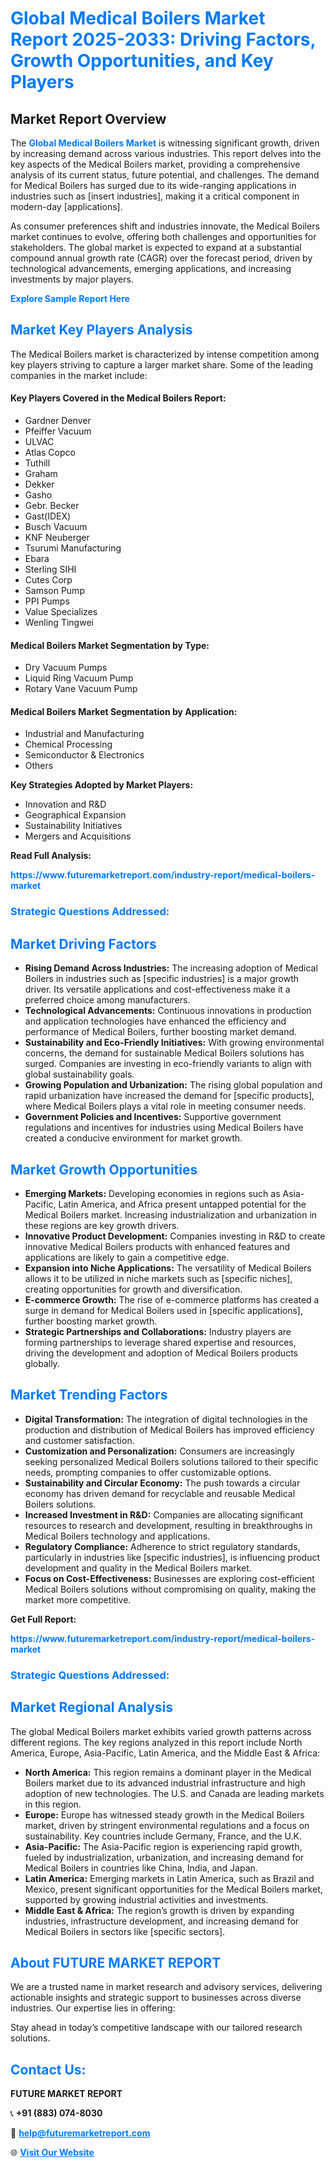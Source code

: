 <h1 style="color: #007BFF;">Global Medical Boilers Market Report 2025-2033: Driving Factors, Growth Opportunities, and Key Players</h1>

<section id="overview">
<h2>Market Report Overview</h2>
<p>The <a href="https://www.futuremarketreport.com/industry-report/medical-boilers-market" style="color: #007BFF; text-decoration: none;"><strong>Global Medical Boilers Market</strong></a> is witnessing significant growth, driven by increasing demand across various industries. This report delves into the key aspects of the Medical Boilers market, providing a comprehensive analysis of its current status, future potential, and challenges. The demand for Medical Boilers has surged due to its wide-ranging applications in industries such as [insert industries], making it a critical component in modern-day [applications].</p>
<p>As consumer preferences shift and industries innovate, the Medical Boilers market continues to evolve, offering both challenges and opportunities for stakeholders. The global market is expected to expand at a substantial compound annual growth rate (CAGR) over the forecast period, driven by technological advancements, emerging applications, and increasing investments by major players.</p>
</section>

<section id="overview">
<p><a href="https://www.futuremarketreport.com/request-sample/reportId=33616" style="color: #007BFF; text-decoration: none;"><strong>Explore Sample Report Here</strong></a></p>
</section>

<section id="key-players">
<h2 style="color: #007BFF;">Market Key Players Analysis</h2>
<p>The Medical Boilers market is characterized by intense competition among key players striving to capture a larger market share. Some of the leading companies in the market include:</p>
<h4>Key Players Covered in the Medical Boilers Report:</h4>
<ul><li>Gardner Denver</li><li>Pfeiffer Vacuum</li><li>ULVAC</li><li>Atlas Copco</li><li>Tuthill</li><li>Graham</li><li>Dekker</li><li>Gasho</li><li>Gebr. Becker</li><li>Gast(IDEX)</li><li>Busch Vacuum</li><li>KNF Neuberger</li><li>Tsurumi Manufacturing</li><li>Ebara</li><li>Sterling SIHI</li><li>Cutes Corp</li><li>Samson Pump</li><li>PPI Pumps</li><li>Value Specializes</li><li>Wenling Tingwei</li></ul>
<h4>Medical Boilers Market Segmentation by Type:</h4>
<ul><li>Dry Vacuum Pumps</li><li>Liquid Ring Vacuum Pump</li><li>Rotary Vane Vacuum Pump</li></ul>

<h4>Medical Boilers Market Segmentation by Application:</h4>
<ul><li>Industrial and Manufacturing</li><li>Chemical Processing</li><li>Semiconductor &amp; Electronics</li><li>Others</li></ul>
<p><strong>Key Strategies Adopted by Market Players:</strong></p>
<ul>
<li>Innovation and R&D</li>
<li>Geographical Expansion</li>
<li>Sustainability Initiatives</li>
<li>Mergers and Acquisitions</li>
</ul>
</section>

<section>
<p><strong>Read Full Analysis: </strong></p><a href="https://www.futuremarketreport.com/industry-report/medical-boilers-market" style="color: #007BFF; text-decoration: none;"><strong>https://www.futuremarketreport.com/industry-report/medical-boilers-market</strong></a>
<h3 style="color: #007BFF;">Strategic Questions Addressed:</h3>
</section>

<section id="driving-factors">
<h2 style="color: #007BFF;">Market Driving Factors</h2>
<ul>
<li><strong>Rising Demand Across Industries:</strong> The increasing adoption of Medical Boilers in industries such as [specific industries] is a major growth driver. Its versatile applications and cost-effectiveness make it a preferred choice among manufacturers.</li>
<li><strong>Technological Advancements:</strong> Continuous innovations in production and application technologies have enhanced the efficiency and performance of Medical Boilers, further boosting market demand.</li>
<li><strong>Sustainability and Eco-Friendly Initiatives:</strong> With growing environmental concerns, the demand for sustainable Medical Boilers solutions has surged. Companies are investing in eco-friendly variants to align with global sustainability goals.</li>
<li><strong>Growing Population and Urbanization:</strong> The rising global population and rapid urbanization have increased the demand for [specific products], where Medical Boilers plays a vital role in meeting consumer needs.</li>
<li><strong>Government Policies and Incentives:</strong> Supportive government regulations and incentives for industries using Medical Boilers have created a conducive environment for market growth.</li>
</ul>
</section>

<section id="growth-opportunities">
<h2 style="color: #007BFF;">Market Growth Opportunities</h2>
<ul>
<li><strong>Emerging Markets:</strong> Developing economies in regions such as Asia-Pacific, Latin America, and Africa present untapped potential for the Medical Boilers market. Increasing industrialization and urbanization in these regions are key growth drivers.</li>
<li><strong>Innovative Product Development:</strong> Companies investing in R&D to create innovative Medical Boilers products with enhanced features and applications are likely to gain a competitive edge.</li>
<li><strong>Expansion into Niche Applications:</strong> The versatility of Medical Boilers allows it to be utilized in niche markets such as [specific niches], creating opportunities for growth and diversification.</li>
<li><strong>E-commerce Growth:</strong> The rise of e-commerce platforms has created a surge in demand for Medical Boilers used in [specific applications], further boosting market growth.</li>
<li><strong>Strategic Partnerships and Collaborations:</strong> Industry players are forming partnerships to leverage shared expertise and resources, driving the development and adoption of Medical Boilers products globally.</li>
</ul>
</section>

<section id="trending-factors">
<h2 style="color: #007BFF;">Market Trending Factors</h2>
<ul>
<li><strong>Digital Transformation:</strong> The integration of digital technologies in the production and distribution of Medical Boilers has improved efficiency and customer satisfaction.</li>
<li><strong>Customization and Personalization:</strong> Consumers are increasingly seeking personalized Medical Boilers solutions tailored to their specific needs, prompting companies to offer customizable options.</li>
<li><strong>Sustainability and Circular Economy:</strong> The push towards a circular economy has driven demand for recyclable and reusable Medical Boilers solutions.</li>
<li><strong>Increased Investment in R&D:</strong> Companies are allocating significant resources to research and development, resulting in breakthroughs in Medical Boilers technology and applications.</li>
<li><strong>Regulatory Compliance:</strong> Adherence to strict regulatory standards, particularly in industries like [specific industries], is influencing product development and quality in the Medical Boilers market.</li>
<li><strong>Focus on Cost-Effectiveness:</strong> Businesses are exploring cost-efficient Medical Boilers solutions without compromising on quality, making the market more competitive.</li>
</ul>
</section>

<section>
<p><strong>Get Full Report: </strong></p><a href="https://www.futuremarketreport.com/industry-report/medical-boilers-market" style="color: #007BFF; text-decoration: none;"><strong>https://www.futuremarketreport.com/industry-report/medical-boilers-market</strong></a>
<h3 style="color: #007BFF;">Strategic Questions Addressed:</h3>
</section>


<section id="regional-analysis">
<h2 style="color: #007BFF;">Market Regional Analysis</h2>
<p>The global Medical Boilers market exhibits varied growth patterns across different regions. The key regions analyzed in this report include North America, Europe, Asia-Pacific, Latin America, and the Middle East & Africa:</p>
<ul>
<li><strong>North America:</strong> This region remains a dominant player in the Medical Boilers market due to its advanced industrial infrastructure and high adoption of new technologies. The U.S. and Canada are leading markets in this region.</li>
<li><strong>Europe:</strong> Europe has witnessed steady growth in the Medical Boilers market, driven by stringent environmental regulations and a focus on sustainability. Key countries include Germany, France, and the U.K.</li>
<li><strong>Asia-Pacific:</strong> The Asia-Pacific region is experiencing rapid growth, fueled by industrialization, urbanization, and increasing demand for Medical Boilers in countries like China, India, and Japan.</li>
<li><strong>Latin America:</strong> Emerging markets in Latin America, such as Brazil and Mexico, present significant opportunities for the Medical Boilers market, supported by growing industrial activities and investments.</li>
<li><strong>Middle East & Africa:</strong> The region’s growth is driven by expanding industries, infrastructure development, and increasing demand for Medical Boilers in sectors like [specific sectors].</li>
</ul>
</section>

<footer>
<h2 style="color: #007BFF;">About FUTURE MARKET REPORT</h2>
<p>We are a trusted name in market research and advisory services, delivering actionable insights and strategic support to businesses across diverse industries. Our expertise lies in offering:</p>

<p>Stay ahead in today’s competitive landscape with our tailored research solutions.</p>

<h2 style="color: #007BFF;">Contact Us:</h2>
<p><strong>FUTURE MARKET REPORT</strong></p>
<p>📞 <strong>+91 (883) 074-8030</strong></p>
<p>📧 <strong><a href="mailto:help@futuremarketreport.com" style="color: #007BFF;">help@futuremarketreport.com</a></strong></p>
<p>🌐 <strong><a href="https://www.futuremarketreport.com/" style="color: #007BFF;">Visit Our Website</a></strong></p>
</footer>